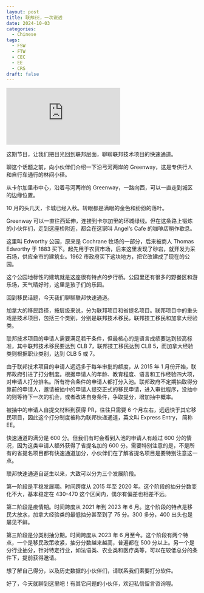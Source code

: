 ```yaml
---
layout: post
title: 联邦EE，一次说透
date: 2024-10-03
categories:
  - Chinese
tags:
  - FSW
  - FTW
  - CEC
  - EE
  - CRS
draft: false
---
```


<div class="videoWrapper">
<iframe src="https://www.youtube.com/embed/x-Lbk6c4lt8?t=3" title="YouTube video player" frameborder="0" allow="accelerometer; autoplay; clipboard-write; encrypted-media; gyroscope; picture-in-picture" allowfullscreen></iframe>
</div>
<div style="display: flex; align-items: flex-start; justify-content: center; font-size: 14px; color: #777;"></div>

这期节目，让我们把目光回到联邦层面，聊聊联邦技术项目的快速通道。

<!-- more -->

聊这个话题之前，向小伙伴们介绍一下沿弓河两岸的 Greenway，这是专供行人和自行车通行的林间小径。

从卡尔加里市中心，沿着弓河两岸的 Greenway，一路向西，可以一直走到城区的边缘位置。

10 月的头几天，卡城已经入秋。转眼都是满眼的金色和纷纷的落叶。

Greenway 可以一直往西延伸，连接到卡尔加里的环城绿线。但在这条路上锻炼的小伙伴们，走到这座桥附近，都会在这家叫 Angel‘s Cafe 的咖啡店稍作歇息。

这里叫 Edworthy 公园，原来是 Cochrane 牧场的一部分，后来被商人 Thomas Edworthy 于 1883 买下。起先用于农贸市场，后来这里发现了砂岩，就开发为采石场，供应全市的建筑业。1962 市政府买下这块地方，把它改建成了现在的公园。

这个公园地标性的建筑就是这座很有特点的步行桥。公园里还有很多的野餐区和游乐场，天气晴好时，这里是孩子们的乐园。

回到移民话题，今天我们聊聊联邦快速通道。

加拿大的移民路径，按层级来说，分为联邦项目和省提名项目。联邦项目中的重头戏是技术项目，包括三个类别，分别是联邦技术移民，联邦技工移民和加拿大经验类。

联邦技术项目的申请人需要满足若干条件，但最核心的是语言成绩要达到较高标准，其中联邦技术移民要达到 CLB 7，联邦技工移民达到 CLB 5，而加拿大经验类则根据职业类别，达到 CLB 5 或 7。

由于联邦技术项目的申请人远远多于每年审批的额度，从 2015 年 1 月份开始，联邦政府引进了打分制度。根据申请人的年龄、教育程度、语言和工作经验四大项，对申请人打分排名。所有符合条件的申请人都打分入池。联邦政府不定期抽取得分靠前的申请人，邀请被抽中的申请人提交正式的移民申请，进入审批程序，没抽中的则等待下一次的机会，或者改进自身条件，争取提分，增加抽中概率。

被抽中的申请人自提交材料到获得 PR，往往只需要 6 个月左右，远远快于其它移民项目，因此这个打分制度被称为联邦快递通道，英文叫 Express Entry， 简称 EE。

快速通道的满分是 600 分。但我们有时会看到入池的申请人有超过 600 分的情况，因为这类申请人额外获得了省提名加的 600 分。需要特别注意的是，不是所有的省提名项目都有快速通道加分，小伙伴们在了解省提名项目是要特别注意这一点。

联邦快速通道自诞生以来，大致可以分为三个发展阶段。

第一阶段是平稳发展期。时间跨度从 2015 年至 2020 年。这个阶段的抽分分数变化不大，基本稳定在 430-470 这个区间内，偶尔有偏差也相差不远。

第二阶段是疫情期。时间跨度从 2021 年到 2023 年 6 月。这个阶段的特点是移民大放水，加拿大经验类的最低抽分甚至到了 75 分。300 多分，400 出头也是屡见不鲜。

第三阶段是分类别抽分期。时间跨度从 2023 年 6 月至今。这个阶段有两个特点，一个是移民政策收紧，抽分分数越来越高，普遍都在 500 分以上。另一个是分行业抽分，针对特定行业，如法语类、农业类和医疗类等，可以在较低总分的条件下，提前获得邀请。

想了解自己得分，以及历史数据的小伙伴们，请联系我们索要打分软件。

好了，今天就聊到这里吧！有其它问题的小伙伴，欢迎私信留言咨询喔。
